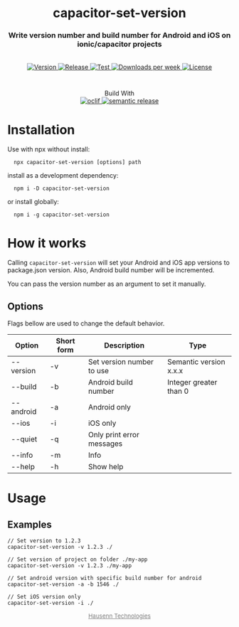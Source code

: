 <h1 align="center" style="border-bottom: none;">capacitor-set-version</h1>
<h3 align="center">Write version number and build number for Android and iOS on ionic/capacitor projects</h3>
<br />
<div align="center" style="margin-bottom: 3em">
  <a href="https://npmjs.org/package/capacitor-set-version">
    <img alt="Version" src="https://img.shields.io/npm/v/capacitor-set-version.svg">
  </a>
  <a href="https://github.com/HausennTechnologies/capacitor-set-version/actions/workflows/release.yml">
    <img alt="Release" src="https://github.com/HausennTechnologies/capacitor-set-version/actions/workflows/release.yml/badge.svg?branch=master">
  </a>
    <a href="https://github.com/HausennTechnologies/capacitor-set-version/actions/workflows/test.yml">
    <img alt="Test" src="https://github.com/HausennTechnologies/capacitor-set-version/actions/workflows/test.yml/badge.svg?branch=master">
  </a>
  <a href="https://npmjs.org/package/capacitor-set-version">
    <img alt="Downloads per week" src="https://img.shields.io/npm/dw/capacitor-set-version.svg">
  </a>
    <a href="https://github.com/HausennTechnologies/capacitor-set-version/blob/master/package.json">
    <img alt="License" src="https://img.shields.io/npm/l/capacitor-set-version.svg">
  </a>
</div>

<p align="center">
Build With
<br />
<a href="https://oclif.io">
    <img alt="oclif" src="https://img.shields.io/badge/cli-oclif-brightgreen.svg">
  </a>
  <a href="https://github.com/semantic-release/semantic-release">
    <img alt="semantic release" src="https://img.shields.io/badge/%20%20%F0%9F%93%A6%F0%9F%9A%80-semantic--release-e10079.svg">
  </a>
</p>

# Installation

Use with npx without install:

```sh-session
  npx capacitor-set-version [options] path
```

install as a development dependency:

```sh-session
  npm i -D capacitor-set-version
```

or install globally:

```sh-session
  npm i -g capacitor-set-version
```

# How it works

Calling `capacitor-set-version` will set your Android and iOS app versions to package.json version.
Also, Android build number will be incremented.

You can pass the version number as an argument to set it manually.

## Options

Flags bellow are used to change the default behavior.

| Option    | Short form | Description               | Type                   |
| --------- | ---------- | ------------------------- | ---------------------- |
| --version | -v         | Set version number to use | Semantic version x.x.x |
| --build   | -b         | Android build number      | Integer greater than 0 |
| --android | -a         | Android only              |                        |
| --ios     | -i         | iOS only                  |                        |
| --quiet   | -q         | Only print error messages |                        |
| --info    | -m         | Info                      |                        |
| --help    | -h         | Show help                 |                        |

# Usage

## Examples

```sh-session
// Set version to 1.2.3
capacitor-set-version -v 1.2.3 ./

// Set version of project on folder ./my-app
capacitor-set-version -v 1.2.3 ./my-app

// Set android version with specific build number for android
capacitor-set-version -a -b 1546 ./

// Set iOS version only
capacitor-set-version -i ./

```

<p align="center">
  <a style="color: #7c7c7c; font-size: small; margin-top: 2em" href="https://www.hausenn.com.br">
  Hausenn Technologies
  </a>
</p>
